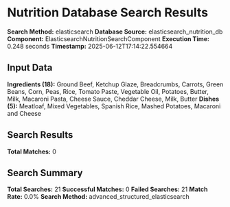 # Nutrition Database Search Results

**Search Method:** elasticsearch
**Database Source:** elasticsearch_nutrition_db
**Component:** ElasticsearchNutritionSearchComponent
**Execution Time:** 0.248 seconds
**Timestamp:** 2025-06-12T17:14:22.554664

## Input Data
**Ingredients (18):** Ground Beef, Ketchup Glaze, Breadcrumbs, Carrots, Green Beans, Corn, Peas, Rice, Tomato Paste, Vegetable Oil, Potatoes, Butter, Milk, Macaroni Pasta, Cheese Sauce, Cheddar Cheese, Milk, Butter
**Dishes (5):** Meatloaf, Mixed Vegetables, Spanish Rice, Mashed Potatoes, Macaroni and Cheese

## Search Results
**Total Matches:** 0

## Search Summary
**Total Searches:** 21
**Successful Matches:** 0
**Failed Searches:** 21
**Match Rate:** 0.0%
**Search Method:** advanced_structured_elasticsearch

